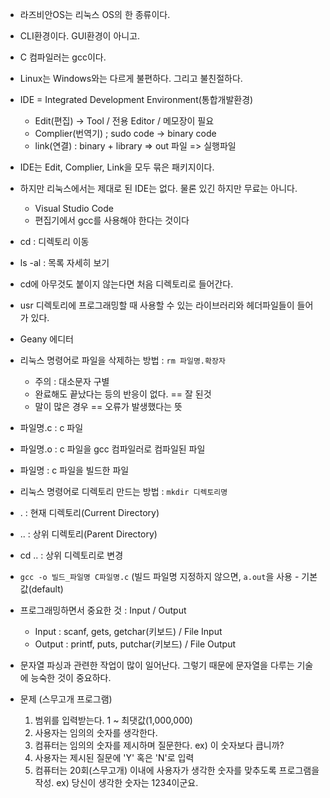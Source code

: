 - 라즈비안OS는 리눅스 OS의 한 종류이다.
- CLI환경이다. GUI환경이 아니고.
- C 컴파일러는 gcc이다.
- Linux는 Windows와는 다르게 불편하다. 그리고 불친절하다.
- IDE = Integrated Development Environment(통합개발환경)
  - Edit(편집) -> Tool / 전용 Editor / 메모장이 필요
  - Complier(번역기) ; sudo code -> binary code
  - link(연결) : binary + library => out 파일 => 실행파일
- IDE는 Edit, Complier, Link을 모두 묶은 패키지이다.
- 하지만 리눅스에서는 제대로 된 IDE는 없다. 물론 있긴 하지만 무료는 아니다.
  - Visual Studio Code
  - 편집기에서 gcc를 사용해야 한다는 것이다
- cd : 디렉토리 이동
- ls -al : 목록 자세히 보기
- cd에 아무것도 붙이지 않는다면 처음 디렉토리로 들어간다.
- usr 디렉토리에 프로그래밍할 때 사용할 수 있는 라이브러리와 헤더파일들이 들어가 있다.

- Geany 에디터 
- 리눅스 명령어로 파일을 삭제하는 방법 : ```rm 파일명.확장자```
  - 주의 : 대소문자 구별
  - 완료해도 끝났다는 등의 반응이 없다. == 잘 된것
  - 말이 많은 경우 == 오류가 발생했다는 뜻

- 파일명.c : c 파일
- 파일명.o : c 파일을 gcc 컴파일러로 컴파일된 파일
- 파일명 : c 파일을 빌드한 파일

- 리눅스 명령어로 디렉토리 만드는 방법 : ```mkdir 디렉토리명```
- . : 현재 디렉토리(Current Directory)
- .. : 상위 디렉토리(Parent Directory)

- cd .. : 상위 디렉토리로 변경
- ```gcc -o 빌드_파일명 C파일명.c``` (빌드 파일명 지정하지 않으면, ```a.out```을 사용 - 기본값(default)

- 프로그래밍하면서 중요한 것 : Input / Output
  - Input : scanf, gets, getchar(키보드) / File Input
  - Output : printf, puts, putchar(키보드) / File Output
- 문자열 파싱과 관련한 작업이 많이 일어난다. 그렇기 때문에 문자열을 다루는 기술에 능숙한 것이 중요하다.


- 문제 (스무고개 프로그램)
  1. 범위를 입력받는다. 1 ~ 최댓값(1,000,000)
  2. 사용자는 임의의 숫자를 생각한다.
  3. 컴퓨터는 임의의 숫자를 제시하며 질문한다. ex) 이 숫자보다 큽니까?
  4. 사용자는 제시된 질문에 'Y' 혹은 'N'로 입력
  5. 컴퓨터는 20회(스무고개) 이내에 사용자가 생각한 숫자를 맞추도록 프로그램을 작성. ex) 당신이 생각한 숫자는 1234이군요.
